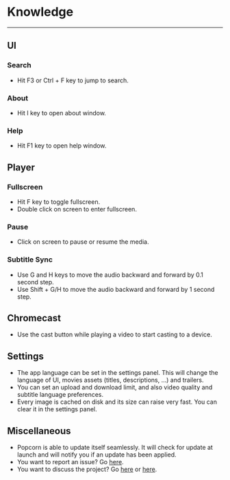 # Knowledge
***
## UI
### Search
* Hit F3 or Ctrl + F key to jump to search.

### About
* Hit I key to open about window.

### Help
* Hit F1 key to open help window.

## Player
### Fullscreen
* Hit F key to toggle fullscreen.
* Double click on screen to enter fullscreen.

### Pause
* Click on screen to pause or resume the media.

### Subtitle Sync
* Use G and H keys to move the audio backward and forward by 0.1 second step.
* Use Shift + G/H to move the audio backward and forward by 1 second step.

## Chromecast
* Use the cast button while playing a video to start casting to a device.

## Settings
* The app language can be set in the settings panel. This will change the language of UI, movies assets (titles, descriptions, ...) and trailers.
* You can set an upload and download limit, and also video quality and subtitle language preferences.
* Every image is cached on disk and its size can raise very fast. You can clear it in the settings panel.

## Miscellaneous
* Popcorn is able to update itself seamlessly. It will check for update at launch and will notify you if an update has been applied.
* You want to report an issue? Go [here](https://github.com/bbougot/Popcorn/issues/new).
* You want to discuss the project? Go [here](https://gitter.im/popcorn-app/popcorn) or [here](https://popcorn-slack.azurewebsites.net/).